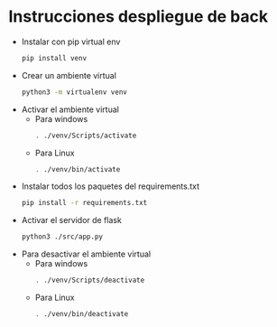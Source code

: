 # Instrucciones despliegue de back
* Instalar con pip virtual env
    ```bash
    pip install venv
    ```
* Crear un ambiente virtual
    ```bash
    python3 -m virtualenv venv
    ```
* Activar el ambiente virtual
   - Para windows 
        ```bash
        . ./venv/Scripts/activate 
        ```
    - Para Linux
        ```bash
        . ./venv/bin/activate
        ```
* Instalar todos los paquetes del requirements.txt
    ```bash
    pip install -r requirements.txt
    ```
* Activar el servidor de flask
     ```bash
    python3 ./src/app.py
    ```
* Para desactivar el ambiente virtual
    - Para windows 
        ```bash
        . ./venv/Scripts/deactivate 
        ```
    - Para Linux
        ```bash
        . ./venv/bin/deactivate
        ```